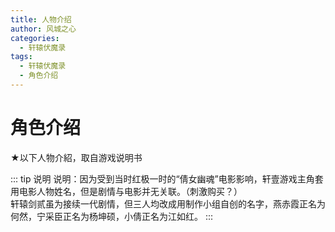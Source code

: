 ```yaml
---
title: 人物介绍
author: 风城之心
categories:
  - 轩辕伏魔录
tags:
  - 轩辕伏魔录
  - 角色介绍
---
```


# 角色介绍


<script setup>
import { ref } from 'vue'

const data = ref([{
    name:'輔子洵',
    info:[{
        label:'性别',
        value:'男'
    },
    {
        label:'年龄',
        value:'20'
    },
    {
        label:'武器',
        value:'剑'
    },
    {
        label:'职业',
        value:'墨者，墨門大徒弟'
    },
    {
        label:'描述',
        value:'鄰家大哥哥﹝汗～﹞'
    }
    ],
    avatar:'../../../public/img/games/fml/cas/slgcas01.gif',
    desc:`輔子洵自幼孤苦，雙親早亡，蒙墨門鉅子朱衍收入門下，為墨門的大弟子。雖非聰穎迅捷，然究是小有資質，加之勤勉學習，頗得師父朱衍喜歡。十八歲上時，習藝大致有成，朱衍已有傳缽之意。廿歲上的這日，朱衍命輔子洵下山降妖修習，旨在增其歷練，心中暗付輔子洵此行若能順利歸來，自以衣缽相傳了。<br />輔子洵下山未幾便即遭遇一番細故，賴平原村丁神醫父女救治多日方醒。於山下之變，輔子洵深覺愧赧，自思必回山面師告罪，亦擔心墨門尚有變故，便即告別丁群回山。<br />甫入山門卻見諸位師弟屍橫就地，探之原已被害多日。心下悚懼不安，緩步驚懼地步入大廳，果見師父朱衍亦已遇害，伏臥大廳血泊之中；師父的獨生愛女──小師妹卻不見蹤影。墨門竟只剩得他一人。<br />輔子洵大慟；安葬了師父及眾師兄弟之後，恍恍然不知何從。悄然凝思，心中所想盡是昔日師父敦敦訓誨時的慈和容貌，眾師兄弟山上同窗習藝的點點滴滴，以及小師妹的活潑跳脫。輔子洵思念放縱，一時間心中激盪，久久不能平復。<br />看看山門之大，卻不知自己何去何往？也不知收束心神，茫茫然朝山下走去……`
},{
    name:'丁芸',
    info:[{
        label:'性别',
        value:'女'
    },
    {
        label:'年龄',
        value:'17'
    },
    {
        label:'武器',
        value:'针'
    },
    {
        label:'职业',
        value:'女大夫'
    },
    {
        label:'描述',
        value:'善良純真美少女'
    }
    ],
    avatar:'../../../public/img/games/fml/cas/slgcas02.gif',
    desc:`父親丁群乃是江湖上聞名的神醫，後來一番系故，看盡江湖冷暖，遂攜同妻子與愛女丁芸隱居少淵峰下平原村中，遠離江湖武林、諸般事非。 <br />丁芸六歲上時母親便即早逝，乃與父親相守在平原村安靜生活。<br />丁芸自幼濡染醫道，或不如乃父之精，卻也超群。個性柔順婉約，自有一副悲天憫人的心腸。父女倆在鄉間行醫濟人，鄰里仰望。<br />這日丁芸欲外出採藥，甫出村口即見一長身少年昏暈在地，便將其救回。所幸這少年只是受了迷術，並無其餘內外傷，只需調理心神，挨得幾日也就醒了；之後將養些許也當無事。<br />丁芸見這少年長身玉面，劍眉薄唇，雖無受傷，但面容絕白悽然，雙唇緊抿，彷彿在昏去之前頗受一番驚懼，心中的愧疚徨急這幾日來全然盤覆在昏迷未復的俊臉之上。見之又替他難過起來，恍若自己也遭受如他一般的痛楚相似。<br />這少年醒來，言明自己乃是墨門輔子洵，將所受遭遇向丁群父女說了。輔子洵懸念墨門，定要回山，丁群擔心其心神未攝，苦心勸解，終是無用。只得命女兒丁芸路上陪伴，多備藥品，沿途照料，自付只須沒有重大意外，該當無事。
　　丁芸與輔子洵回到墨門，卻見滿門早已被害多日，心下頗感悽徨。<br />
　　待輔子洵將師父及師兄弟們安葬已畢，便一同下山往平原村來。回至村口，卻見村子已成廢墟一片，屋垣殘破，偶有幾處火煙。<br />
　　丁芸擔心父親，急往家中奔去，卻驚見父親俯臥門前，早已氣絕多時。丁芸傷心不已，輔子洵婉言安慰。<br />
　　丁芸家園被毀，父親橫死，至此已無依託。輔子洵感念她父女相救之情，不忍丁芸徨苦無依，心想不如暫且帶她同行，再定行止。於是兩人相攜而行。<br />`
},{
    name:'江無雙',
    info:[{
        label:'性别',
        value:'女'
    },
    {
        label:'年龄',
        value:'15'
    },
    {
        label:'武器',
        value:'黃金大刀'
    },
    {
        label:'职业',
        value:'少女'
    },
    {
        label:'描述',
        value:'驕驕蠻橫小妮子'
    }
    ],
    avatar:'../../../public/img/games/fml/cas/slgcas03.gif',
    desc:`汴涼金刀門門主江丰的獨身愛女，自小驕縱，因而養成一副蠻橫任性的脾氣。某日不知又去哪裡鬧了一場禍來，惹得江丰大怒。 <br />
江無雙自侍父親平素寵愛，又有母親依侍，口裡認錯卻全無誠意。江丰愈是怒極，揚言嚴懲，江無雙始知此次斷無倖然，心下驚慌。幸賴母親從旁迴護，父親暫時無可如何。<br />夜裡想起日間爹爹詈聲責罵，直是從所未有之事。當下驚怒交加，越牆負氣出走。<br />江無雙離家南下，路經一山腳，竟遭盜賊攔路搶劫。汴涼金刀江家名頭何其響亮！江門主嫡生愛女豈是庸庸？三兩下打敗攔路強盜，原來些許小賊，武功也只平平。打散盜賊後童心忽起，追上山去，眾強盜不是她對手，驚恐不定，卻不知江無雙有何企圖？<br />江無雙原本小孩心性，加上任性驕慣，仗著武藝和江家名頭，自幼調皮搗蛋，無禍不闖。這時突然想當起強盜頭頭來！群盜聽來無不詫異，雖覺難以想像，但想此人本領不差，若有她來坐第一把交椅，倒也合適。卻不想這江無雙小孩兒一個，對打家劫舍的事哪當個真？只不過一時好玩，想當個勞什子大王過過隱；待得興頭一過，便是求她來混兩個、三個寨子裡的大王，也留她不住！<br />便這樣江無雙在此據山佔寨，幹起了一群盜賊的頭領。<br />這日輔子洵與丁芸路過山下，江無雙領了小頭目並眾囉嘍欲來行搶。一番變故後，江無雙反覺山賊當得無味，倒不如輔子洵與丁芸遭妖怪追殺來的有趣。登時撇下一滿寨小頭目及眾囉嘍，強要賴上輔子洵二人。丁芸心地良善憫人，頗覺江無雙與這群山賊廝混甚是不妥，便央求輔子洵讓其同行。輔子洵一番思索，終於答應……<br />`
},
{
    name:'左震河',
    info:[{
        label:'性别',
        value:'男'
    },
    {
        label:'年龄',
        value:'40'
    },
    {
        label:'武器',
        value:'長槍'
    },
    {
        label:'职业',
        value:'鏢頭'
    },
    {
        label:'描述',
        value:'性烈如火大鏢客'
    }
    ],
    avatar:'../../../public/img/games/fml/cas/slgcas04.gif',
    desc:`河南震威鏢局的總鏢頭，祖上三代走鏢，江湖之上頗得黑白兩道仰望，因而有天下第一鏢之稱。 <br />左震河武藝超群，堪稱領袖河南，武林中人稱「神槍震八方」；加之三代走鏢闖下的名頭，手下保鏢從無失錯。<br />這日押鏢途中與輔子洵等三人相遇，江無雙玩興又起，定要攪鬧一番，卻與鏢局趟子手動上了手。左震河驚訝無已，以為強人奪鏢，雖見輔子洵等不像，卻也不敢多想，究是鏢物第一；雙方於是混鬥起來。一番爭鬥之後卻發現失了鏢車，輔子洵說明來由，深感歉疚，定要相助尋回失鏢。江無雙莽撞先行，輔子洵與鏢局人眾隨後跟去。終於在前頭野店撞上摸鏢賊裘千里，正自與江無雙爭鬧不休；一旁卻停著震威鏢局的鏢車。<br />一夥人費了老大勁終於制住裘千里，奪回失鏢。於是雙方分手，左震河保鏢先行。<br />不想一番變故之後，鏢車被毀，鏢局人眾死傷慘重。左震河發付從人且回河南，自己卻尋線追來仙狐谷，適逢谷中一場爭亂結束。輔子洵等見得左震河來此，驚訝無已。<br />左震河言明因果，原來毀鏢之人正是輔子洵等急欲追尋的禍首。一群人同仇敵愾，共同踏上旅途。`
},
{
    name:'裘千里',
    info:[{
        label:'性别',
        value:'男'
    },
    {
        label:'年龄',
        value:'30'
    },
    {
        label:'武器',
        value:'暗器、弓'
    },
    {
        label:'职业',
        value:'神偷'
    },
    {
        label:'描述',
        value:'見風轉舵牆頭草'
    }
    ],
    avatar:'../../../public/img/games/fml/cas/slgcas05.gif',
    desc:`人稱「江北草上飛」，輕功之迅捷絕倫，江湖之上罕有其匹；然而平時幹得卻是偷雞摸狗、飛簷侵戶的行當。偷竊之巧神乎其技，號稱偷遍天下絕不失手。個性圓滑精覺，從不踏無謂之險，卻也從不吃虧。然見口頭上若有可趁之機，便即叨然無已，此其唯一缺點。這日裘千里在樹林子中見輔子洵、丁芸，與江無雙三人和一隊鏢局子動手，一時手癢，趁著混亂中將鏢物摸走，竟是神鬼不覺。<br />待兩方鬥罷，鏢物早失。<br />輔子洵等要相助鏢局追尋失鏢，終於在前頭趕上正自大飲大朵的裘千里，以及滿車鏢物。無奈裘千里輕功卓絕，亦且武功不弱，輔子洵等費了老大功夫才終於將其擒住，繳還失鏢。<br />不想，裘千里卻又暗有所謀，軟擺乞語，便是要與輔子洵等人同行。丁芸憐心又起，於是央求讓其一道，輔子洵自有想法，於是便讓裘千里跟來，四人同踏進程。`
},
{
    name:'冷仲秋',
    info:[{
        label:'性别',
        value:'男'
    },
    {
        label:'年龄',
        value:'28'
    },
    {
        label:'武器',
        value:'長劍（官方網站，可是他用的好像都是刀）'
    },
    {
        label:'职业',
        value:'退隱劍客'
    },
    {
        label:'描述',
        value:'冷漠看江湖'
    }
    ],
    avatar:'../../../public/img/games/fml/cas/slgcas06.gif',
    desc:`劍法通神、曾經在武林中叱吒飛揚、人人景仰。少年時行走江湖，俠義高亮，人稱「河東大俠」，又因他面冷如鋒，以此別有外號「冷面佛」。 <br />不想後來遭敵所害，夫婦二人皆身中劇毒。妻子其時懷孕，距離分娩尚有一段時日；然中毒之後難過已極，竟爾早產後逝去。冷仲秋內力精深，得以將毒逼出，但卻雙眼俱盲。更沒想到的是，其妻產下一名女嬰雖然存活了下來，然而竟然便是天生血中罹毒。<br />唯一愛女生來即帶難治之症，冷仲秋為此四處奔波，求告解治之法，終是不能。<br />某日忽聽得修練靈狐的內丹或可治癒女兒身上的奇毒，因而四處尋訪靈狐。<br />這日來到仙狐谷求丹，竟撞上谷內一段紛爭。冷仲秋不明因果，又遭戲弄，竟與江無雙、裘千里相鬥了起來。江、裘兩人不是冷仲秋對手，幸好輔子洵及時出谷來救，未幾丁芸、七色又出得谷來，兩造說明原由，冷仲秋始細末，當下憤憤。<br />冷仲秋知道仙狐谷主失丹已死，隨即追蹤禍首而去，忽來到一處窄谷，地勢極其險峻。冷仲秋雙盲，又且心念愛女以及內丹，絲毫不察四周異狀；忽中埋伏，孤身被圍。是冷仲秋劍術通神，然而敵眾甚多，究是險象環生。幸好輔子洵等一夥趕到，便即加入混戰，及時救得冷仲秋窘境。<br />丁芸憐其處境，邀他同行；輔子洵、左震河仗義心起，亦從旁相勸不已。七色憐他，答允倘能奪回仙狐谷主的內丹，定相贈于他；江無雙小孩心性，自然越熱鬧越是興趣。冷仲秋心想自己孤身一人，追尋敵蹤自是艱辛，於是答應與眾人同行。<br />`
},

{
    name:'七色',
    info:[{
        label:'性别',
        value:'女'
    },
    {
        label:'年龄',
        value:'不详'
    },
    {
        label:'武器',
        value:'鞭'
    },
    {
        label:'职业',
        value:'狐仙'
    },
    {
        label:'描述',
        value:'丰姿綽約谷中仙'
    }
    ],
    avatar:'../../../public/img/games/fml/cas/slgcas07.gif',
    desc:`仙狐谷主的孫女，迺一修練數百年的靈狐化為人形；姿容嬌豔、綽約麗人。 <br />輔子洵等人來到仙狐谷，欲尋禍首。仙狐谷主極其明理，從中周旋，便要將煉妖壺交還輔子洵。<br />豈料一番變故之後，仙狐谷主失卻內丹，衰竭將死；七色身受重傷。眾人正是混亂一片，不想正兇趁亂逃出了谷去。 <br />仙狐谷主不幸身死，七色重傷之餘，亦且悲痛不已。七色心殤祖父之死，定要跟同輔子洵等人前去追尋元兇……`
},

{
    name:'梁錯',
    info:[{
        label:'性别',
        value:'男'
    },
    {
        label:'年龄',
        value:'19'
    },
    {
        label:'武器',
        value:'火彈、火器'
    },
    {
        label:'描述',
        value:'兵家後裔，憨厚單純胖小子'
    }
    ],
    avatar:'../../../public/img/games/fml/cas/slgcas08.gif',
    desc:`父親是上古兵家後裔。少年時及與父親居住在一世外隱匿之地。梁世一家向居於此，歷代均為良匠。梁父尤其聰明穎悟，機作之巧直如魯般復生，實百年一出之巧匠。不特專精機作之術，且通陰陽之學、五行之變。 <br />梁錯卻是天生愚魯遲鈍之極。梁父一生耽於技作之中，見子如此，每感慨之，謂其技將不傳矣。幸得此子性純良善，梁父乃以聊堪可慰。<br />這一日梁錯外出鬻樵，到得午後，歡然返家。甫入家門，卻見一群形跡不明之人分為兩方鬥得甚為激烈。梁錯心驚，看得片刻，卻遭一名長身妖怪出言恐嚇。<br />原來卻是輔子洵等一群人，誤闖密林，出不得路，便迷途來到梁家屋前。眾人本道可在此稍解勞頓，卻不想那小屋之中竟然無人；裘千里見得屋內陳設奇特，癮頭又犯，動手之繼不慎觸了機關，竟被關入夾室之中。<br />餘人心驚，見得無法可救，出得門來，又遇妖怪圍住，兩方打了起來。<br />梁錯遭妖怪恐嚇，奔入屋中取出火器，出來加入混鬥，卻幫著輔子洵等人擊退了敵人。<br />誰想放出了裘千里之後，屋中又是一番變故。丁芸本想邀他同行，原來梁錯對輔子洵等人亦有好感，自要同往幫忙。眾人歡喜，一同起程……`
},

{
    name:'九天',
    info:[{
        label:'性别',
        value:'女'
    },
    {
        label:'年龄',
        value:'不详'
    },
    {
        label:'职业',
        value:'狐仙'
    },
    {
        label:'描述',
        value:'陰沉跳脫小狐女（？）'
    }
    ],
    avatar:'../../../public/img/games/fml/cas/slgcas10.gif',
    desc:`仙狐谷主的小孫女、狐仙七色之妹，乃是修練數百年的白狐化成。不同於姐姐的成熟穩重、豔倫麗人，九天自幼活潑跳脫，愛玩愛鬧；又且由於家中長輩的對待，因此驕縱成性、膽大妄為。<br />九天在谷中不耐閒悶，擅自出谷結交臭氣相頭的妖邪四處作惡、惹事生飛，終被墨門的滅魔使者收入煉妖壺中。嬌生慣養的九天被困在壺中，為求生存受盡折磨，她恨天怨地、個性漸趨偏激。時光匆匆，轉眼已過了三百多年，忽地聽得耳畔聲響隱隱，只見那壺洞口大開，毫無周防。九天大起膽子，朝那壺口溜了出去…`
},
{
    name:'朱媛沅',
    info:[{
        label:'性别',
        value:'女'
    },
    {
        label:'年龄',
        value:'官方網站14，說明書17（我被弄混了…）'
    },
    ],
    avatar:'../../../public/img/games/fml/cas/slgcas09.gif',
    desc:`墨門掌門朱衍的獨生愛女。數年之前母親病逝，朱媛沅與父親及眾師哥山居生活，頗得憐愛；眾墨門弟子以其為師父、師娘獨女之故，平時寵愛已極，尤以大師哥輔子洵對她更是呵護關愛備至。朱媛沅時時跟著大師哥在山上玩耍、練劍，倒也快樂歡喜。<br />這一日輔子洵領受師命下山歷練，朱媛沅關心師哥，欲要同往，朱衍不允，令其回房，朱媛沅心下怏怏，回入自己房中。輔子洵自拜別師父，告別眾兄弟不提。<br />朱媛沅在房裡挨到午後，連午飯也不出來吃，朱衍心想這個女兒平日寵愛慣了，雖極少使小性，但究不能讓她有個起始，自己也絕難拉下臉去給女兒陪笑；以此不管，自去督促弟子練劍。<br />朱媛沅忽生奇想，溜出房門來，卻見屋內悄無一人，再到廳內往外張望，果見父親與眾師哥正在山門前練劍。朱媛沅偷偷拿起廳舍供臺上的煉妖壺，進房去包裹已定，又攜起自己的隨身短劍，逕從後門溜出，緣山道偷下山去。這是大師哥、三師哥與她從前發現的下山小路，這時卻正好派上用處。`
},
{
    name:'朱雀',
    info:[{
        label:'性别',
        value:'男'
    },
    {
        label:'武器',
        value:'柳葉雙刀'
    },
    {
        label:'描述',
        value:'妖物，陰森狡獪大妖王'
    }
    ],
    avatar:'../../../public/img/games/fml/cas/slgcas11.gif',
    desc:`五將山的妖王；不知其何來？<br />那朱雀王統領群妖，自來縱橫黃和以北，威攝不群；巢寨在五將山上一處僻靜的修羅宮中。牠生得高大魁偉、肌肉糾結，紅眼青面、赤髮箕張，果然不怒自威，凡小妖見了牠，沒有不震悚懼的！<br />這朱雀王手段高強，普天妖魔多有慕名來附的；手下智臣良將漸多，愈加不甘寂寞，心中有著老大一個野心想法......`
},
{
    name:'青龍',
    info:[{
        label:'性别',
        value:'男'
    },
    {
        label:'武器',
        value:'長劍'
    },
    {
        label:'描述',
        value:'修羅，喜怒不形、智比仲達'
    }
    ],
    avatar:'../../../public/img/games/fml/cas/slgcas12.gif',
    desc:`原是修羅使者，怎奈擺不脫貪嗔痴慾，因而墜入魔道；之後投在朱雀王帳下，供其驅策。自來冷靜狡猾，為朱雀王獻計劃策，是其手下第一謀臣。<br />青龍生得長身單薄，面容縞白了無血色，神色凌厲攝人，喜怒不形於色，實是見了教人聳然的厲害角色。`
},
{
    name:'白虎',
    info:[{
        label:'性别',
        value:'男'
    },
    {
        label:'武器',
        value:'无'
    },
    {
        label:'描述',
        value:'修羅，粗魯莽撞猛張飛'
    }
    ],
    avatar:'../../../public/img/games/fml/cas/slgcas13.gif',
    desc:`原是修羅使者，心生怨懟因由而墜入魔道；與兄長青龍投在朱雀王的手下，號為「東、西修羅」，是朱雀王的左右手。<br />白虎生得頗為強壯，一頭雪白頭髮是其特色。不同於其兄青龍，在朱雀底下卻是萬般奔波，幹盡勞差的角色。做事有十足衝勁，唯一缺憾便是腦袋不夠靈光。`
},

{
    name:'玄武',
    info:[{
        label:'性别',
        value:'男'
    },
    {
        label:'武器',
        value:'大鐵鎚'
    },
    {
        label:'描述',
        value:'妖物，寡言赤心似周倉'
    }
    ],
    avatar:'../../../public/img/games/fml/cas/slgcas14.gif',
    desc:`朱雀王帳下的舊臣，跟隨朱雀王最久，也是朱雀王最為仰賴的部屬之一。當年東、西修羅盡為煉妖壺所收，朱雀王手下忽折兩名得力助手，聲勢驟減。然而玄武始終如一，忠心故主，跟隨朱雀不離，隱然便是朱雀唯一信賴仰仗的部下了。<br />玄武生得極其魁偉壯，使起蠻力來無人能敵。一襲墨綠短衫，身上肌肉交錯糾結；臉卻生得極醜，至為嚇人。平時沉默寡言，卻是朱雀王身邊最為倚柱的近身護衛。`
},
]);
</script>

<p>★以下人物介紹，取自游戏说明书</p>

<a-list class="list-demo-action-layout" :bordered="false" :data="data">
    <template #item="{ item }">
      <a-list-item class="list-demo-item" action-layout="vertical">
        <template #extra>
          <div className="image-area">
            <a-image alt="arco-design" :src="item.avatar" :alt="item.name" />
          </div>
        </template>
        <a-list-item-meta
          :title="item.name"
          :description="item.desc"
          :bordered="false"
        >
        <template #description>
    <a-descriptions :data="item.info" layout="inline-vertical" bordered/>
<span v-html="item.desc"></span>
</template>
<template #title>

## {{item.name}}
</template>
        </a-list-item-meta>
      </a-list-item>
    </template>
  </a-list>

  <style scoped>
.list-demo-action-layout .image-area {
  width: 183px;
  border-radius: 2px;
  overflow: hidden;
  margin-left:10px;
}

.list-demo-action-layout .list-demo-item {
  padding: 20px 0;
  border-bottom: 1px solid var(--color-fill-3);
}

.list-demo-action-layout .image-area img {
  width: 100%;
  object-fit:fill;
}

.list-demo-action-layout .arco-list-item-action .arco-icon {
  margin: 0 4px;
}
</style>



::: tip 说明
说明：因为受到当时红极一时的“倩女幽魂”电影影响，轩壹游戏主角套用电影人物姓名，但是剧情与电影并无关联。（刺激购买？）<br />
轩辕剑贰虽为接续一代剧情，但三人均改成用制作小组自创的名字，燕赤霞正名为何然，宁采臣正名为杨坤硕，小倩正名为江如红。
:::
